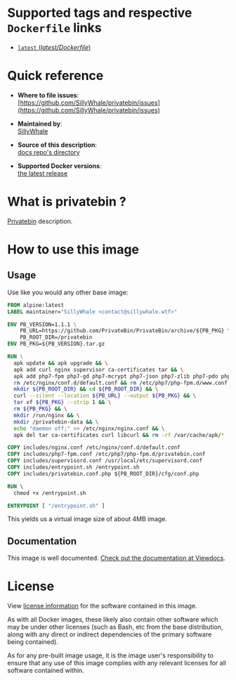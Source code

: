 # Supported tags and respective `Dockerfile` links

- [`latest` (*latest/Dockerfile*)](https://github.com/SillyWhale/privatebin/blob/master/Dockerfile)

# Quick reference

- **Where to file issues**:  
  [https://github.com/SillyWhale/privatebin/issues](https://github.com/SillyWhale/privatebin/issues)

- **Maintained by**:  
  [SillyWhale](https://github.com/SillyWhale/privatebin)

- **Source of this description**:  
  [docs repo's directory](https://github.com/SillyWhale/_documentation)

- **Supported Docker versions**:  
  [the latest release](https://github.com/docker/docker-ce/releases/latest)

# What is privatebin ?

[Privatebin](https://privatebin.info/) description.  

# How to use this image

## Usage

Use like you would any other base image:

```dockerfile
FROM alpine:latest
LABEL maintainer="SillyWhale <contact@sillywhale.wtf>"

ENV PB_VERSION=1.1.1 \
    PB_URL=https://github.com/PrivateBin/PrivateBin/archive/${PB_PKG} \
    PB_ROOT_DIR=/privatebin
ENV PB_PKG=${PB_VERSION}.tar.gz

RUN \
  apk update && apk upgrade && \
  apk add curl nginx supervisor ca-certificates tar && \
  apk add php7-fpm php7-gd php7-mcrypt php7-json php7-zlib php7-pdo php7-pdo_mysql php7-sqlite3 php7-pdo_sqlite && \
  rm /etc/nginx/conf.d/default.conf && rm /etc/php7/php-fpm.d/www.conf && \
  mkdir ${PB_ROOT_DIR} && cd ${PB_ROOT_DIR} && \
  curl --silent --location ${PB_URL} --output ${PB_PKG} && \
  tar xf ${PB_PKG} --strip 1 && \
  rm ${PB_PKG} && \
  mkdir /run/nginx && \
  mkdir /privatebin-data && \
  echo "daemon off;" >> /etc/nginx/nginx.conf && \
  apk del tar ca-certificates curl libcurl && rm -rf /var/cache/apk/*

COPY includes/nginx.conf /etc/nginx/conf.d/default.conf
COPY includes/php7-fpm.conf /etc/php7/php-fpm.d/privatebin.conf
COPY includes/supervisord.conf /usr/local/etc/supervisord.conf
COPY includes/entrypoint.sh /entrypoint.sh
COPY includes/privatebin.conf.php ${PB_ROOT_DIR}/cfg/conf.php

RUN \ 
  chmod +x /entrypoint.sh

ENTRYPOINT [ "/entrypoint.sh" ]
```

This yields us a virtual image size of about 4MB image.

## Documentation

This image is well documented. [Check out the documentation at Viewdocs](http://docs.sillywhale.com/privatebin/).

# License

View [license information](https://github.com/PrivateBin/PrivateBin/blob/master/LICENSE.md) for the software contained in this image.

As with all Docker images, these likely also contain other software which may be under other licenses (such as Bash, etc from the base distribution, along with any direct or indirect dependencies of the primary software being contained).

As for any pre-built image usage, it is the image user's responsibility to ensure that any use of this image complies with any relevant licenses for all software contained within.